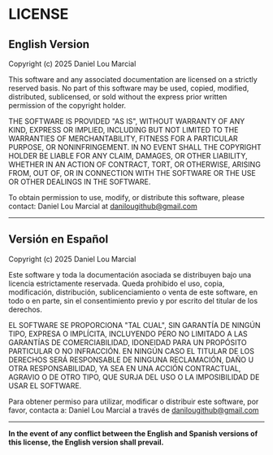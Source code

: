 # LICENSE

## English Version

Copyright (c) 2025 Daniel Lou Marcial

This software and any associated documentation are licensed on a strictly reserved basis. No part of this software may be used, copied, modified, distributed, sublicensed, or sold without the express prior written permission of the copyright holder.

THE SOFTWARE IS PROVIDED "AS IS", WITHOUT WARRANTY OF ANY KIND, EXPRESS OR IMPLIED, INCLUDING BUT NOT LIMITED TO THE WARRANTIES OF MERCHANTABILITY, FITNESS FOR A PARTICULAR PURPOSE, OR NONINFRINGEMENT. IN NO EVENT SHALL THE COPYRIGHT HOLDER BE LIABLE FOR ANY CLAIM, DAMAGES, OR OTHER LIABILITY, WHETHER IN AN ACTION OF CONTRACT, TORT, OR OTHERWISE, ARISING FROM, OUT OF, OR IN CONNECTION WITH THE SOFTWARE OR THE USE OR OTHER DEALINGS IN THE SOFTWARE.

To obtain permission to use, modify, or distribute this software, please contact:
Daniel Lou Marcial at danilougithub@gmail.com

---

## Versión en Español

Copyright (c) 2025 Daniel Lou Marcial

Este software y toda la documentación asociada se distribuyen bajo una licencia estrictamente reservada. Queda prohibido el uso, copia, modificación, distribución, sublicenciamiento o venta de este software, en todo o en parte, sin el consentimiento previo y por escrito del titular de los derechos.

EL SOFTWARE SE PROPORCIONA "TAL CUAL", SIN GARANTÍA DE NINGÚN TIPO, EXPRESA O IMPLÍCITA, INCLUYENDO PERO NO LIMITADO A LAS GARANTÍAS DE COMERCIABILIDAD, IDONEIDAD PARA UN PROPÓSITO PARTICULAR O NO INFRACCIÓN. EN NINGÚN CASO EL TITULAR DE LOS DERECHOS SERÁ RESPONSABLE DE NINGUNA RECLAMACIÓN, DAÑO U OTRA RESPONSABILIDAD, YA SEA EN UNA ACCIÓN CONTRACTUAL, AGRAVIO O DE OTRO TIPO, QUE SURJA DEL USO O LA IMPOSIBILIDAD DE USAR EL SOFTWARE.

Para obtener permiso para utilizar, modificar o distribuir este software, por favor, contacta a:
Daniel Lou Marcial a través de danilougithub@gmail.com

---

**In the event of any conflict between the English and Spanish versions of this license, the English version shall prevail.**
